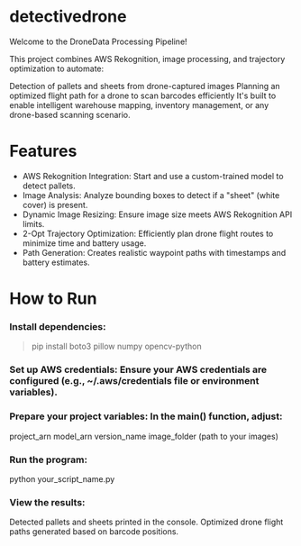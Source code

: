 # detectivedrone
Welcome to the DroneData Processing Pipeline! 

This project combines AWS Rekognition, image processing, and trajectory optimization to automate:

Detection of pallets and sheets from drone-captured images 
Planning an optimized flight path for a drone to scan barcodes efficiently 
It's built to enable intelligent warehouse mapping, inventory management, or any drone-based scanning scenario.


# Features
- AWS Rekognition Integration: Start and use a custom-trained model to detect pallets.
- Image Analysis: Analyze bounding boxes to detect if a "sheet" (white cover) is present.
- Dynamic Image Resizing: Ensure image size meets AWS Rekognition API limits.
- 2-Opt Trajectory Optimization: Efficiently plan drone flight routes to minimize time and battery usage.
- Path Generation: Creates realistic waypoint paths with timestamps and battery estimates.


# How to Run

### Install dependencies:
> pip install boto3 pillow numpy opencv-python
### Set up AWS credentials: Ensure your AWS credentials are configured (e.g., ~/.aws/credentials file or environment variables).
### Prepare your project variables: In the main() function, adjust:
project_arn
model_arn
version_name
image_folder (path to your images)
### Run the program:
python your_script_name.py
### View the results:
Detected pallets and sheets printed in the console.
Optimized drone flight paths generated based on barcode positions.
